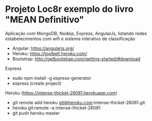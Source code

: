# Projeto Loc8r exemplo do livro "MEAN Definitivo"

Aplicação com MongoDB, Nodejs, Express, AngularJs, listando redes estabelecimentos com wifi e sistema interativo de classificação

- Angular: https://angularjs.org/
- Heroku: https://toolbelt.heroku.com/
- Bootstrap: http://getbootstrap.com/getting-started/#download

Express 
- sudo npm install -g express-generator
- express (create project)

Heroku (https://intense-thicket-26081.herokuapp.com) 

- git remote add heroku git@heroku.com:intense-thicket-26081.git
- heroku git:remote -a intense-thicket-26081
- git push heroku master
